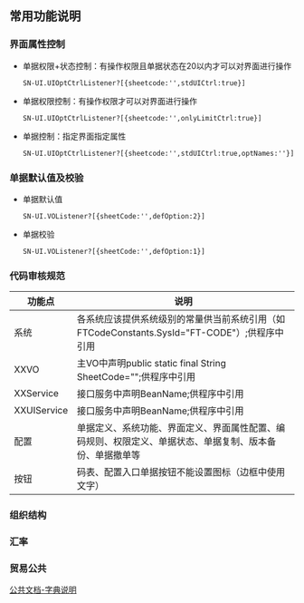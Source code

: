 ## 常用功能说明

### 界面属性控制

* 单据权限+状态控制：有操作权限且单据状态在20以内才可以对界面进行操作
	```
	SN-UI.UIOptCtrlListener?[{sheetcode:'',stdUICtrl:true}]
	```
* 单据权限控制：有操作权限才可以对界面进行操作
	```
	SN-UI.UIOptCtrlListener?[{sheetcode:'',onlyLimitCtrl:true}]
	```
* 单据控制：指定界面指定属性
	```
	SN-UI.UIOptCtrlListener?[{sheetcode:'',stdUICtrl:true,optNames:''}]
	```

### 单据默认值及校验

* 单据默认值
	```
	SN-UI.VOListener?[{sheetCode:'',defOption:2}]
	```
* 单据校验
	```
	SN-UI.VOListener?[{sheetCode:'',defOption:1}]
	```

### 代码审核规范

|功能点|说明|
|-|-|
|系统|各系统应该提供系统级别的常量供当前系统引用（如FTCodeConstants.SysId=&quot;FT-CODE&quot;）;供程序中引用|
|XXVO|主VO中声明public static final String SheetCode=&quot;&quot;;供程序中引用|
|XXService|接口服务中声明BeanName;供程序中引用|
|XXUIService|接口服务中声明BeanName;供程序中引用|
|配置|单据定义、系统功能、界面定义、界面属性配置、编码规则、权限定义、单据状态、单据复制、版本备份、单据撤单等|
|按钮|码表、配置入口单据按钮不能设置图标（边框中使用文字）|


### 组织结构

### 汇率

### 贸易公共
[公共文档-字典说明](help.html?helpFile=help/FT-TRD/Outline.md)